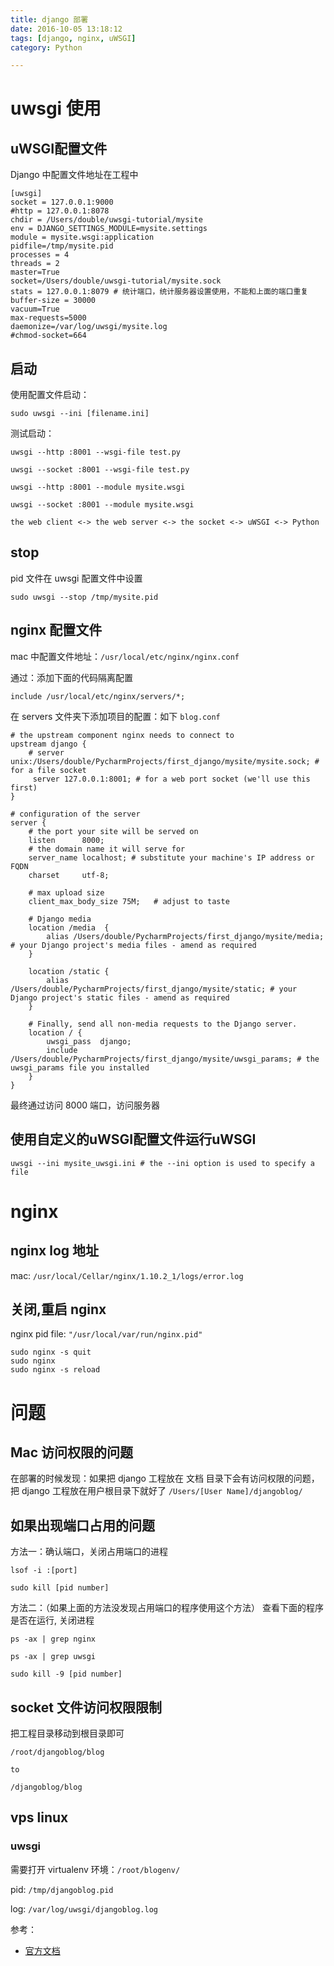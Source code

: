 ```yaml
---
title: django 部署
date: 2016-10-05 13:18:12
tags: [django, nginx, uWSGI]
category: Python

---
```



# uwsgi 使用

## uWSGI配置文件

Django 中配置文件地址在工程中

```
[uwsgi]
socket = 127.0.0.1:9000
#http = 127.0.0.1:8078
chdir = /Users/double/uwsgi-tutorial/mysite
env = DJANGO_SETTINGS_MODULE=mysite.settings
module = mysite.wsgi:application
pidfile=/tmp/mysite.pid
processes = 4
threads = 2
master=True
socket=/Users/double/uwsgi-tutorial/mysite.sock
stats = 127.0.0.1:8079 # 统计端口，统计服务器设置使用，不能和上面的端口重复
buffer-size = 30000
vacuum=True
max-requests=5000
daemonize=/var/log/uwsgi/mysite.log
#chmod-socket=664
```

## 启动

使用配置文件启动：

```
sudo uwsgi --ini [filename.ini]
```

测试启动：

```
uwsgi --http :8001 --wsgi-file test.py

uwsgi --socket :8001 --wsgi-file test.py

uwsgi --http :8001 --module mysite.wsgi

uwsgi --socket :8001 --module mysite.wsgi
```


```
the web client <-> the web server <-> the socket <-> uWSGI <-> Python
```

## stop

pid 文件在 uwsgi 配置文件中设置

```
sudo uwsgi --stop /tmp/mysite.pid
```


## nginx 配置文件

mac 中配置文件地址：`/usr/local/etc/nginx/nginx.conf`

通过：添加下面的代码隔离配置

```
include /usr/local/etc/nginx/servers/*;
```

在 servers 文件夹下添加项目的配置：如下 `blog.conf`

    # the upstream component nginx needs to connect to
    upstream django {
        # server unix:/Users/double/PycharmProjects/first_django/mysite/mysite.sock; # for a file socket
         server 127.0.0.1:8001; # for a web port socket (we'll use this first)
    }

    # configuration of the server
    server {
        # the port your site will be served on
        listen      8000;
        # the domain name it will serve for
        server_name localhost; # substitute your machine's IP address or FQDN
        charset     utf-8;

        # max upload size
        client_max_body_size 75M;   # adjust to taste

        # Django media
        location /media  {
            alias /Users/double/PycharmProjects/first_django/mysite/media;  # your Django project's media files - amend as required
        }

        location /static {
            alias /Users/double/PycharmProjects/first_django/mysite/static; # your Django project's static files - amend as required
        }

        # Finally, send all non-media requests to the Django server.
        location / {
            uwsgi_pass  django;
            include     /Users/double/PycharmProjects/first_django/mysite/uwsgi_params; # the uwsgi_params file you installed
        }
    }

最终通过访问 8000 端口，访问服务器

## 使用自定义的uWSGI配置文件运行uWSGI

    uwsgi --ini mysite_uwsgi.ini # the --ini option is used to specify a file

# nginx 

## nginx log 地址

mac: `/usr/local/Cellar/nginx/1.10.2_1/logs/error.log`

## 关闭,重启 nginx

nginx pid file: `"/usr/local/var/run/nginx.pid"` 

```
sudo nginx -s quit
sudo nginx
sudo nginx -s reload
```

# 问题

## Mac 访问权限的问题

在部署的时候发现：如果把 django 工程放在 文档 目录下会有访问权限的问题，把 django 工程放在用户根目录下就好了 `/Users/[User Name]/djangoblog/`

## 如果出现端口占用的问题

方法一：确认端口，关闭占用端口的进程

```
lsof -i :[port]

sudo kill [pid number]
```

方法二：（如果上面的方法没发现占用端口的程序使用这个方法）
查看下面的程序是否在运行, 关闭进程

```
ps -ax | grep nginx

ps -ax | grep uwsgi

sudo kill -9 [pid number]
```

## socket 文件访问权限限制

把工程目录移动到根目录即可

```
/root/djangoblog/blog

to

/djangoblog/blog
```

## vps linux

### uwsgi

需要打开 virtualenv 环境：`/root/blogenv/`

pid: `/tmp/djangoblog.pid`

log: `/var/log/uwsgi/djangoblog.log`






参考：

- [官方文档](http://uwsgi-docs.readthedocs.io/en/latest/tutorials/Django_and_nginx.html)
